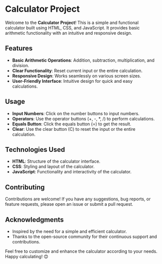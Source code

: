 # Calculator Project

Welcome to the **Calculator Project**! This is a simple and functional calculator built using HTML, CSS, and JavaScript. It provides basic arithmetic functionality with an intuitive and responsive design.

## Features

- **Basic Arithmetic Operations**: Addition, subtraction, multiplication, and division.
- **Clear Functionality**: Reset current input or the entire calculation.
- **Responsive Design**: Works seamlessly on various screen sizes.
- **User-Friendly Interface**: Intuitive design for quick and easy calculations.

## Usage

- **Input Numbers**: Click on the number buttons to input numbers.
- **Operators**: Use the operator buttons (+, -, *, /) to perform calculations.
- **Equals Button**: Click the equals button (=) to get the result.
- **Clear**: Use the clear button (C) to reset the input or the entire calculation.

## Technologies Used

- **HTML**: Structure of the calculator interface.
- **CSS**: Styling and layout of the calculator.
- **JavaScript**: Functionality and interactivity of the calculator.

## Contributing

Contributions are welcome! If you have any suggestions, bug reports, or feature requests, please open an issue or submit a pull request.


## Acknowledgments

- Inspired by the need for a simple and efficient calculator.
- Thanks to the open-source community for their continuous support and contributions.

Feel free to customize and enhance the calculator according to your needs. Happy calculating! 😊
